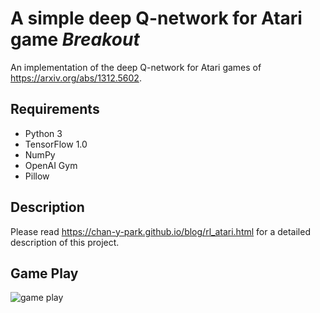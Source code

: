 # A simple deep Q-network for Atari game *Breakout*
An implementation of the deep Q-network for Atari games of https://arxiv.org/abs/1312.5602.

## Requirements
* Python 3
* TensorFlow 1.0
* NumPy
* OpenAI Gym
* Pillow

## Description
Please read https://chan-y-park.github.io/blog/rl_atari.html for a detailed description of this project.

## Game Play
![game play](https://chan-y-park.github.io/blog/figures/rl-atari/play.gif "game play")
